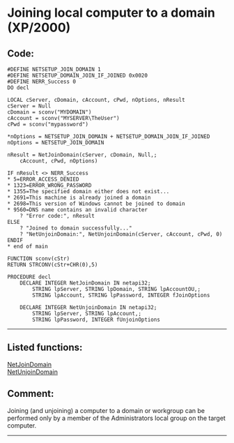 
# Joining local computer to a domain (XP/2000)

## Code:
```foxpro  
#DEFINE NETSETUP_JOIN_DOMAIN 1
#DEFINE NETSETUP_DOMAIN_JOIN_IF_JOINED 0x0020
#DEFINE NERR_Success 0
DO decl

LOCAL cServer, cDomain, cAccount, cPwd, nOptions, nResult
cServer = Null
cDomain = sconv("MYDOMAIN")
cAccount = sconv("MYSERVER\TheUser")
cPwd = sconv("mypassword")

*nOptions = NETSETUP_JOIN_DOMAIN + NETSETUP_DOMAIN_JOIN_IF_JOINED
nOptions = NETSETUP_JOIN_DOMAIN

nResult = NetJoinDomain(cServer, cDomain, Null,;
	cAccount, cPwd, nOptions)
	
IF nResult <> NERR_Success
* 5=ERROR_ACCESS_DENIED
* 1323=ERROR_WRONG_PASSWORD
* 1355=The specified domain either does not exist...
* 2691=This machine is already joined a domain
* 2698=This version of Windows cannot be joined to domain
* 9560=DNS name contains an invalid character
	? "Error code:", nResult
ELSE
	? "Joined to domain successfully..."
	? "NetUnjoinDomain:", NetUnjoinDomain(cServer, cAccount, cPwd, 0)
ENDIF
* end of main

FUNCTION sconv(cStr)
RETURN STRCONV(cStr+CHR(0),5)

PROCEDURE decl
	DECLARE INTEGER NetJoinDomain IN netapi32;
		STRING lpServer, STRING lpDomain, STRING lpAccountOU,;
		STRING lpAccount, STRING lpPassword, INTEGER fJoinOptions

	DECLARE INTEGER NetUnjoinDomain IN netapi32;
		STRING lpServer, STRING lpAccount,;
		STRING lpPassword, INTEGER fUnjoinOptions  
```  
***  


## Listed functions:
[NetJoinDomain](../libraries/netapi32/NetJoinDomain.md)  
[NetUnjoinDomain](../libraries/netapi32/NetUnjoinDomain.md)  

## Comment:
Joining (and unjoining) a computer to a domain or workgroup can be performed only by a member of the Administrators local group on the target computer.  
  
***  

